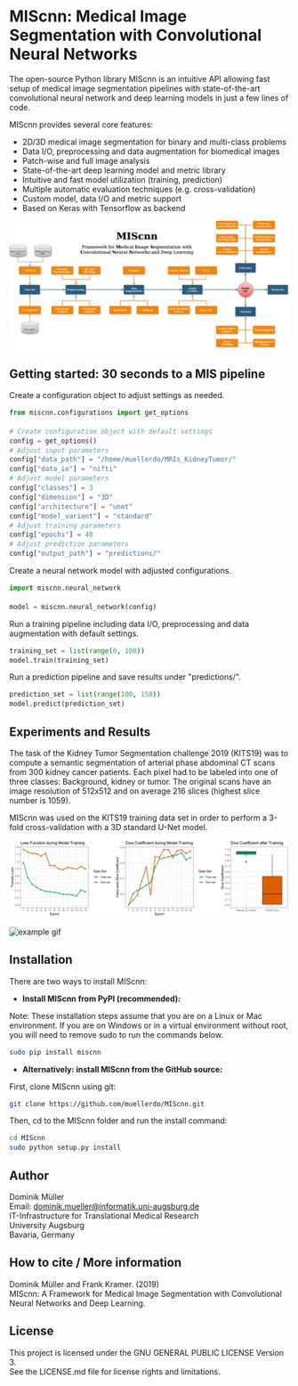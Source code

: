 # MIScnn: Medical Image Segmentation with Convolutional Neural Networks

The open-source Python library MIScnn is an intuitive API allowing fast setup of medical image segmentation pipelines with state-of-the-art convolutional neural network and deep learning models in just a few lines of code.

MIScnn provides several core features:
- 2D/3D medical image segmentation for binary and multi-class problems
- Data I/O, preprocessing and data augmentation for biomedical images
- Patch-wise and full image analysis
- State-of-the-art deep learning model and metric library
- Intuitive and fast model utilization (training, prediction)
- Multiple automatic evaluation techniques (e.g. cross-validation)
- Custom model, data I/O and metric support
- Based on Keras with Tensorflow as backend

![MIScnn workflow](docs/MIScnn.pipeline.png)

## Getting started: 30 seconds to a MIS pipeline

Create a configuration object to adjust settings as needed.

```python
from miscnn.configurations import get_options

# Create configuration object with default settings
config = get_options()
# Adjust input parameters
config["data_path"] = "/home/muellerdo/MRIs_KidneyTumor/"
config["data_io"] = "nifti"
# Adjust model parameters
config["classes"] = 3
config["dimension"] = "3D"
config["architecture"] = "unet"
config["model_variant"] = "standard"
# Adjust training parameters
config["epochs"] = 40
# Adjust prediction parameters
config["output_path"] = "predictions/"
```

Create a neural network model with adjusted configurations.

```python
import miscnn.neural_network

model = miscnn.neural_network(config)
```

Run a training pipeline including data I/O, preprocessing and data augmentation with default settings.

```python
training_set = list(range(0, 100))
model.train(training_set)
```

Run a prediction pipeline and save results under "predictions/".

```python
prediction_set = list(range(100, 150))
model.predict(prediction_set)
```

## Experiments and Results

The task of the Kidney Tumor Segmentation challenge 2019 (KITS19) was to compute a semantic segmentation of arterial phase abdominal CT scans from 300 kidney cancer patients. Each pixel had to be labeled into one of three classes: Background, kidney or tumor. The original scans have an image resolution of 512x512 and on average 216 slices (highest slice number is 1059).

MIScnn was used on the KITS19 training data set in order to perform a 3-fold cross-validation with a 3D standard U-Net model.

![evaluation plots](docs/multiplot.png)

![example gif](docs/visualization.case_00141.gif)

## Installation

There are two ways to install MIScnn:

- **Install MIScnn from PyPI (recommended):**

Note: These installation steps assume that you are on a Linux or Mac environment. If you are on Windows or in a virtual environment without root, you will need to remove sudo to run the commands below.

```sh
sudo pip install miscnn
```

- **Alternatively: install MIScnn from the GitHub source:**

First, clone MIScnn using git:

```sh
git clone https://github.com/muellerdo/MIScnn.git
```

Then, cd to the MIScnn folder and run the install command:

```sh
cd MIScnn
sudo python setup.py install
```

## Author

Dominik Müller\
Email: dominik.mueller@informatik.uni-augsburg.de\
IT-Infrastructure for Translational Medical Research\
University Augsburg\
Bavaria, Germany

## How to cite / More information

Dominik Müller and Frank Kramer. (2019)\
MIScnn: A Framework for Medical Image Segmentation with Convolutional Neural Networks and Deep Learning.

## License

This project is licensed under the GNU GENERAL PUBLIC LICENSE Version 3.\
See the LICENSE.md file for license rights and limitations.
